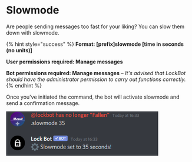 # Slowmode

Are people sending messages too fast for your liking? You can slow them down with slowmode.

{% hint style="success" %}
**Format: \[prefix\]slowmode \[time in seconds \(no units\)\]**

**User permissions required: Manage messages**

**Bot permissions required: Manage messages** – _It's advised that LockBot should have the administrator permission to carry out functions correctly._
{% endhint %}

Once you've initiated the command, the bot will activate slowmode and send a confirmation message.

![](../.gitbook/assets/n8ozcq-1-.png)

